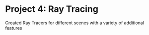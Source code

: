# Project 4: Ray Tracing
Created Ray Tracers for different scenes with a variety of additional features
